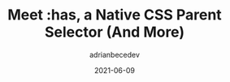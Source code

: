 ---
author: adrianbecedev
date: 2021-06-09
publisher: smashingmag
tags:
  - css
target_url: https://www.smashingmagazine.com/2021/06/has-native-css-parent-selector/
title: Meet :has, a Native CSS Parent Selector (And More)
---